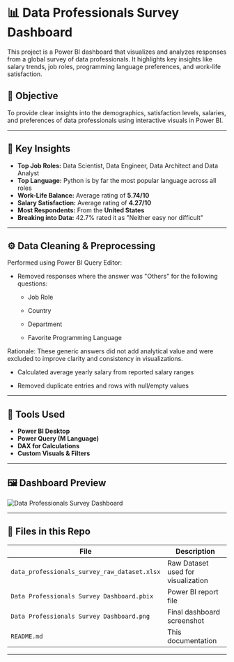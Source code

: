 # 📊 Data Professionals Survey Dashboard

This project is a Power BI dashboard that visualizes and analyzes responses from a global survey of data professionals. It highlights key insights like salary trends, job roles, programming language preferences, and work-life satisfaction.

## 🧠 Objective

To provide clear insights into the demographics, satisfaction levels, salaries, and preferences of data professionals using interactive visuals in Power BI.

---

## 📌 Key Insights

- **Top Job Roles:** Data Scientist, Data Engineer, Data Architect and Data Analyst
- **Top Language:** Python is by far the most popular language across all roles
- **Work-Life Balance:** Average rating of **5.74/10**
- **Salary Satisfaction:** Average rating of **4.27/10**
- **Most Respondents:** From the **United States**
- **Breaking into Data:** 42.7% rated it as "Neither easy nor difficult"

---

## ⚙️ Data Cleaning & Preprocessing
Performed using Power BI Query Editor:

- Removed responses where the answer was "Others" for the following questions:

    - Job Role

    - Country

    - Department

    - Favorite Programming Language

Rationale: These generic answers did not add analytical value and were excluded to improve clarity and consistency in visualizations.

- Calculated average yearly salary from reported salary ranges

- Removed duplicate entries and rows with null/empty values

---

## 🧰 Tools Used

- **Power BI Desktop**
- **Power Query (M Language)**
- **DAX for Calculations**
- **Custom Visuals & Filters**

---

## 🖼️ Dashboard Preview
![Data Professionals Survey Dashboard](https://github.com/user-attachments/assets/bea27d25-f7cf-4cdc-a895-05776ac87cd1)


---

## 📁 Files in this Repo

| File | Description |
|------|-------------|
| `data_professionals_survey_raw_dataset.xlsx` | Raw Dataset used for visualization |
| `Data Professionals Survey Dashboard.pbix` | Power BI report file |
| `Data Professionals Survey Dashboard.png` | Final dashboard screenshot |
| `README.md` | This documentation |

---
